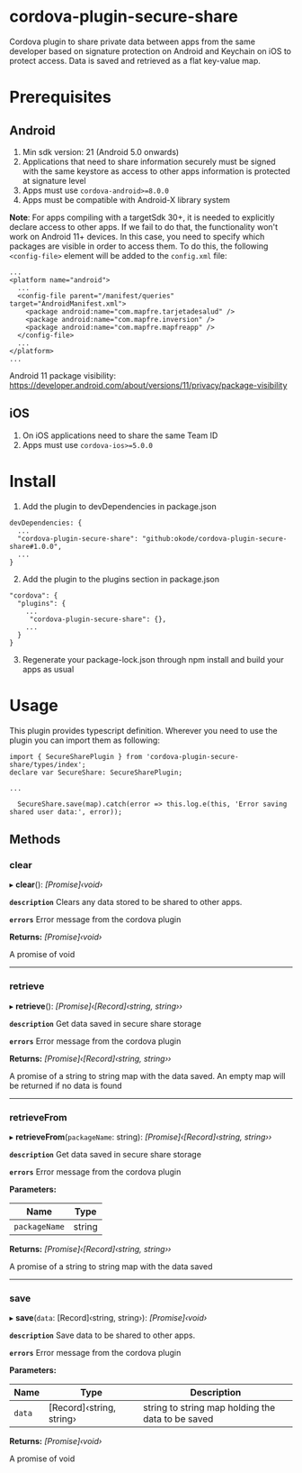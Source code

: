 # cordova-plugin-secure-share
Cordova plugin to share private data between apps from the same developer based on signature protection on Android and Keychain on iOS to protect access. Data is saved and retrieved as a flat key-value map.

# Prerequisites

## Android
1. Min sdk version: 21 (Android 5.0 onwards)
2. Applications that need to share information securely must be signed with the same keystore as access to other apps information is protected at signature level
3. Apps must use `cordova-android>=8.0.0`
4. Apps must be compatible with Android-X library system

**Note**: For apps compiling with a targetSdk 30+, it is needed to explicitly declare access to other apps. If we fail to do that, the functionality won't work on Android 11+ devices. In this case, you need to specify which packages are visible in order to access them. To do this, the following `<config-file>` element will be added to the `config.xml` file:

```
...
<platform name="android">
  ...
  <config-file parent="/manifest/queries" target="AndroidManifest.xml">
    <package android:name="com.mapfre.tarjetadesalud" />
    <package android:name="com.mapfre.inversion" />
    <package android:name="com.mapfre.mapfreapp" />
  </config-file>
  ...
</platform>
...
```
Android 11 package visibility: https://developer.android.com/about/versions/11/privacy/package-visibility

## iOS
1. On iOS applications need to share the same Team ID
2. Apps must use `cordova-ios>=5.0.0`

# Install

1. Add the plugin to devDependencies in package.json

```
devDependencies: {
  ...
  "cordova-plugin-secure-share": "github:okode/cordova-plugin-secure-share#1.0.0",
  ...
}
```
2. Add the plugin to the plugins section in package.json

```
"cordova": {
  "plugins": {
    ...
     "cordova-plugin-secure-share": {},
    ...
  }
}
```
3. Regenerate your package-lock.json through npm install and build your apps as usual

# Usage
This plugin provides typescript definition. Wherever you need to use the plugin you can import them as following:

```
import { SecureSharePlugin } from 'cordova-plugin-secure-share/types/index';
declare var SecureShare: SecureSharePlugin;

...

  SecureShare.save(map).catch(error => this.log.e(this, 'Error saving shared user data:', error));
```

## Methods

###  clear

▸ **clear**(): *[Promise]‹void›*

**`description`** Clears any data stored to be shared to other apps.

**`errors`** Error message from the cordova plugin

**Returns:** *[Promise]‹void›*

A promise of void

___

###  retrieve

▸ **retrieve**(): *[Promise]‹[Record]‹string, string››*

**`description`** Get data saved in secure share storage

**`errors`** Error message from the cordova plugin

**Returns:** *[Promise]‹[Record]‹string, string››*

A promise of a string to string map with the data saved. An empty map will be returned if no data is found

___

###  retrieveFrom

▸ **retrieveFrom**(`packageName`: string): *[Promise]‹[Record]‹string, string››*

**`description`** Get data saved in secure share storage

**`errors`** Error message from the cordova plugin

**Parameters:**

Name | Type |
------ | ------ |
`packageName` | string |

**Returns:** *[Promise]‹[Record]‹string, string››*

A promise of a string to string map with the data saved

___

###  save

▸ **save**(`data`: [Record]‹string, string›): *[Promise]‹void›*

**`description`** Save data to be shared to other apps.

**`errors`** Error message from the cordova plugin

**Parameters:**

Name | Type | Description |
------ | ------ | ------ |
`data` | [Record]‹string, string› | string to string map holding the data to be saved  |

**Returns:** *[Promise]‹void›*

A promise of void


